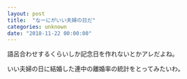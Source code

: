 ```yaml
---
layout: post
title:  "なーにがいい夫婦の日だ"
categories: unknown
date: "2018-11-22 00:00:00"
---
```


語呂合わせするくらいしか記念日を作れないとかアレだよね。

いい夫婦の日に結婚した連中の離婚率の統計をとってみたいわ。
